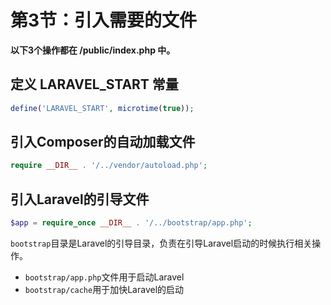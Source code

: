 # 第3节：引入需要的文件

**以下3个操作都在 /public/index.php 中。**

## 定义 LARAVEL_START 常量

```php
define('LARAVEL_START', microtime(true));
```

## 引入Composer的自动加载文件
```php
require __DIR__ . '/../vendor/autoload.php';
```

## 引入Laravel的引导文件

```php
$app = require_once __DIR__ . '/../bootstrap/app.php';
```

<b></b>```bootstrap```目录是Laravel的引导目录，负责在引导Laravel启动的时候执行相关操作。

* ```bootstrap/app.php```文件用于启动Laravel
* ```bootstrap/cache```用于加快Laravel的启动